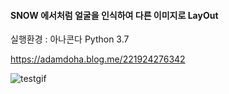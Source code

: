 #### SNOW 에서처럼 얼굴을 인식하여 다른 이미지로 LayOut

실행환경 : 아나콘다 Python 3.7

https://adamdoha.blog.me/221924276342



![testgif](testgif.gif)

